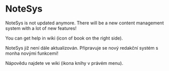 # NoteSys

NoteSys is not updated anymore. There will be a new content management system with a lot of new features!

You can get help in wiki (icon of book on the right side).


NoteSys již není dále aktualizován. Připravuje se nový redakční systém s monha novými funkcemi!

Nápovědu najdete ve wiki (ikona knihy v právém menu).
